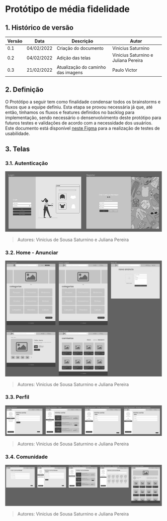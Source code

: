 # Protótipo de média fidelidade

## 1. Histórico de versão

<center>

| Versão | Data       | Descrição                                           | Autor        |
| ------ | ---------- | --------------------------------------------------- | ------------ |
| 0.1    | 04/02/2022 | Criação do documento | Vinicius Saturnino |
| 0.2    | 04/02/2022 | Adição das telas | Vinicius Saturnino e Juliana Pereira |
| 0.3    | 21/02/2022 | Atualização do caminho das imagens | Paulo Victor |

</center>

## 2. Definição

O Protótipo a seguir tem como finalidade condensar todos os brainstorms e fluxos que a equipe definiu. Esta etapa se provou necessária já que, até então, tínhamos os fluxos e features definidos no backlog para implementação, sendo necessário o densenvolvimento deste protótipo para futuros testes e validações de acordo com a necessidade dos usuários. Este documento está disponível <a href="https://www.figma.com/file/Zi6k0IADsf0WcBeChAePPn/Prot%C3%B3tipo-M%C3%A9dia-Fidelidade---Garimpei?node-id=0%3A1">neste Figma</a> para a realização de testes de usabilidade.

## 3. Telas


### 3.1. Autenticação


![Prototipo Média Auth](../../assets/prototipo_media_fidelidade/print_login.jpeg)
> Autores: Vinicius de Sousa Saturnino e Juliana Pereira

### 3.2. Home - Anunciar


![Prototipo Média Home](../../assets/prototipo_media_fidelidade/print_fluxo_inicial.jpeg)
> Autores: Vinicius de Sousa Saturnino e Juliana Pereira

### 3.3. Perfil


![Prototipo Média Perfil](../../assets/prototipo_media_fidelidade/print_fluxo_perfil.jpeg)
> Autores: Vinicius de Sousa Saturnino e Juliana Pereira

### 3.4. Comunidade


![Prototipo Média Comunidade](../../assets/prototipo_media_fidelidade/print_fluxo_comunidade.jpeg)
> Autores: Vinicius de Sousa Saturnino e Juliana Pereira
